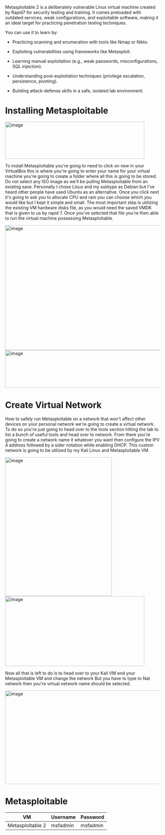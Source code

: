 Metasploitable 2 is a deliberately vulnerable Linux virtual machine created by Rapid7 for security testing and training. It comes preloaded with outdated services, weak configurations, and exploitable software, making it an ideal target for practicing penetration testing techniques.

You can use it to learn by:

* Practicing scanning and enumeration with tools like Nmap or Nikto.

* Exploiting vulnerabilities using frameworks like Metasploit.

* Learning manual exploitation (e.g., weak passwords, misconfigurations, SQL injection).

* Understanding post-exploitation techniques (privilege escalation, persistence, pivoting).

* Building attack-defense skills in a safe, isolated lab environment.


# Installing Metasploitable
<img width="453" height="120" alt="image" src="https://github.com/user-attachments/assets/db75d0b9-0aef-48e3-9354-4f0ce3568535" />

To install Metasploitable you're going to need to click on new in your VirtualBox this is where you're going to enter your name for your virtual machine you're going to create a folder where all this is going to be stored. Do not select any ISO image as we'll be pulling Metasploitable from an existing save. Personally I chose Linux and my subtype as Debian but I've heard other people have used Ubuntu as an alternative. Once you click next it's going to ask you to allocate CPU and ram you can choose which you would like but I kept it simple and small. The most important step is utilizing the existing VM hardware disks file, as you would need the saved VMDK that is given to us by rapid 7. Once you've selected that file you're then able to run the virtual machine possessing Metasploitable.

<img width="975" height="405" alt="image" src="https://github.com/user-attachments/assets/88b25e98-c844-4112-8123-d0776261af38" />
<img width="897" height="122" alt="image" src="https://github.com/user-attachments/assets/d36ed4f6-eab7-4697-b44c-71add91c8166" />

# Create Virtual Network

How to safely run Metasploitable on a network that won't affect other devices on your personal network we're going to create a virtual network. To do so you're just going to head over to the tools section hitting the tab to list a bunch of useful tools and head over to network. From there you're going to create a network name it whatever you want then configure the IPV 4 address followed by a sider notation while enabling DHCP. This custom network is going to be utilized by my Kali Linux and Metasploitable VM.

<img width="347" height="450" alt="image" src="https://github.com/user-attachments/assets/c4c3a03b-4401-4130-9da5-d4cd97fbeb55" />


<img width="453" height="227" alt="image" src="https://github.com/user-attachments/assets/7124361a-d247-4496-b5ca-15baed06667c" />

Now all that is left to do is to head over to your Kali VM end your Metasploitable VM and change the network But you have to type to Nat network then you're virtual network name should be selected.

<img width="866" height="303" alt="image" src="https://github.com/user-attachments/assets/feb34ff4-e3dd-45ac-bea8-1df2dddb62ff" />


# Metasploitable

| **VM**             | **Username** | **Password** |
|---------------------|--------------|--------------|
| Metasploitable 2    | msfadmin     | msfadmin     |

